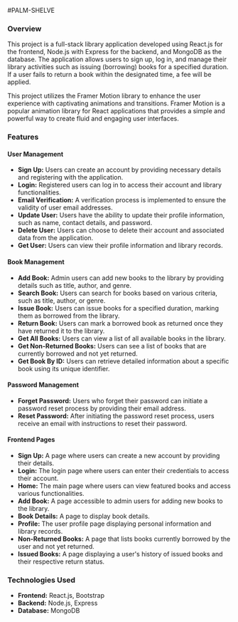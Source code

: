 #PALM-SHELVE
### Overview
This project is a full-stack library application developed using React.js for the frontend, Node.js with Express for the backend, and MongoDB as the database. The application allows users to sign up, log in, and manage their library activities such as issuing (borrowing) books for a specified duration. If a user fails to return a book within the designated time, a fee will be applied.

This project utilizes the Framer Motion library to enhance the user experience with captivating animations and transitions. Framer Motion is a popular animation library for React applications that provides a simple and powerful way to create fluid and engaging user interfaces.

### Features
#### User Management
- **Sign Up:** Users can create an account by providing necessary details and registering with the application.
- **Login:** Registered users can log in to access their account and library functionalities.
- **Email Verification:** A verification process is implemented to ensure the validity of user email addresses.
- **Update User:** Users have the ability to update their profile information, such as name, contact details, and password.
- **Delete User:** Users can choose to delete their account and associated data from the application.
- **Get User:** Users can view their profile information and library records.

#### Book Management
- **Add Book:** Admin users can add new books to the library by providing details such as title, author, and genre.
- **Search Book:** Users can search for books based on various criteria, such as title, author, or genre.
- **Issue Book:** Users can issue books for a specified duration, marking them as borrowed from the library.
- **Return Book:** Users can mark a borrowed book as returned once they have returned it to the library.
- **Get All Books:** Users can view a list of all available books in the library.
- **Get Non-Returned Books:** Users can see a list of books that are currently borrowed and not yet returned.
- **Get Book By ID:** Users can retrieve detailed information about a specific book using its unique identifier.

#### Password Management
- **Forget Password:** Users who forget their password can initiate a password reset process by providing their email address.
- **Reset Password:** After initiating the password reset process, users receive an email with instructions to reset their password.

#### Frontend Pages
- **Sign Up:** A page where users can create a new account by providing their details.
- **Login:** The login page where users can enter their credentials to access their account.
- **Home:** The main page where users can view featured books and access various functionalities.
- **Add Book:** A page accessible to admin users for adding new books to the library.
- **Book Details:** A page to display book details.
- **Profile:** The user profile page displaying personal information and library records.
- **Non-Returned Books:** A page that lists books currently borrowed by the user and not yet returned.
- **Issued Books:** A page displaying a user's history of issued books and their respective return status.

### Technologies Used
- **Frontend:** React.js, Bootstrap
- **Backend:** Node.js, Express
- **Database:** MongoDB
